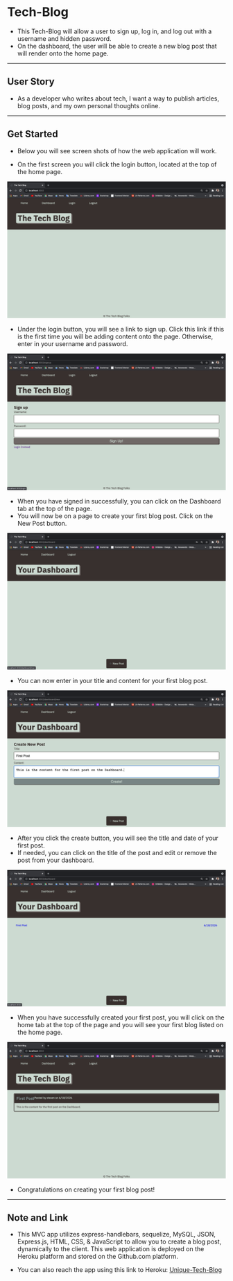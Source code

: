 # Tech-Blog


* This Tech-Blog will allow a user to sign up, log in, and log out with a username and hidden password.
* On the dashboard, the user will be able to create a new blog post that will render onto the home page.

---

## User Story

* As a developer who writes about tech, I want a way to publish articles, blog posts, and my own personal thoughts online.

---

## Get Started

* Below you will see screen shots of how the web application will work.

* On the first screen you will click the login button, located at the top of the home page.

![“screenshot1”](./public/images/screenshot1.png)

* Under the login button, you will see a link to sign up. Click this link if this is the first time you will be adding content onto the page. Otherwise, enter in your username and password.

![“screenshot2”](./public/images/screenshot2.png)

* When you have signed in successfully, you can click on the Dashboard tab at the top of the page.
* You will now be on a page to create your first blog post. Click on the New Post button.

![“screenshot3”](./public/images/screenshot3.png)

* You can now enter in your title and content for your first blog post.

![“screenshot4”](./public/images/screenshot4.png)

* After you click the create button, you will see the title and date of your first post.
* If needed, you can click on the title of the post and edit or remove the post from your dashboard.

![“screenshot5”](./public/images/screenshot5.png)

* When you have successfully created your first post, you will click on the home tab at the top of the page and you will see your first blog listed on the home page.

![“screenshot6”](./public/images/screenshot6.png)

* Congratulations on creating your first blog post! 

---

## Note and Link

* This MVC app utilizes express-handlebars, sequelize, MySQL, JSON, Express.js, HTML, CSS, & JavaScript to allow you to create a blog post, dynamically to the client. This web application is deployed on the Heroku platform and stored on the Github.com platform.

* You can also reach the app using this link to Heroku: [Unique-Tech-Blog](https://unique-tech-blog.herokuapp.com/)